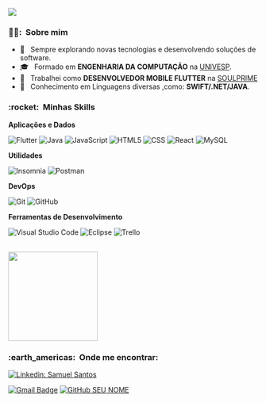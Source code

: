 
![](https://komarev.com/ghpvc/?username=mucasantos&color=006bed)

<h3> 👨‍🦱: &nbsp;Sobre mim </h3>

- 🤔 &nbsp; Sempre explorando novas tecnologias e desenvolvendo soluções de software.
- 🎓 &nbsp; Formado em **ENGENHARIA DA COMPUTAÇÃO** na <a href="https://univesp.br/">UNIVESP</a>.
- 💼 &nbsp; Trabalhei como **DESENVOLVEDOR MOBILE FLUTTER** na <a href="https://soulprime.io/">SOULPRIME</a>
- 🌱 &nbsp; Conhecimento em Linguagens diversas ,como: **SWIFT/.NET/JAVA**.

<h3> :rocket: &nbsp;Minhas Skills </h3>

**Aplicações e Dados**

  ![Flutter](https://img.shields.io/badge/-Flutter-333333?style=flat&logo=Flutter)
  ![Java](https://img.shields.io/badge/-Java-333333?style=flat&logo=Java&logoColor=007396)
  ![JavaScript](https://img.shields.io/badge/-JavaScript-333333?style=flat&logo=javascript)
  ![HTML5](https://img.shields.io/badge/-HTML5-333333?style=flat&logo=HTML5)
  ![CSS](https://img.shields.io/badge/-CSS-333333?style=flat&logo=CSS3&logoColor=1572B6)
  ![React](https://img.shields.io/badge/-React-333333?style=flat&logo=react)
  ![MySQL](https://img.shields.io/badge/-MySQL-333333?style=flat&logo=mysql)

**Utilidades**

  ![Insomnia](https://img.shields.io/badge/-Insomnia-333333?style=flat&logo=insomnia)
  ![Postman](https://img.shields.io/badge/-Postman-333333?style=flat&logo=postman)

**DevOps**

  ![Git](https://img.shields.io/badge/-Git-333333?style=flat&logo=git)
  ![GitHub](https://img.shields.io/badge/-GitHub-333333?style=flat&logo=github)

**Ferramentas de Desenvolvimento**

  ![Visual Studio Code](https://img.shields.io/badge/-Visual%20Studio%20Code-333333?style=flat&logo=visual-studio-code&logoColor=007ACC)
  ![Eclipse](https://img.shields.io/badge/-Eclipse-333333?style=flat&logo=eclipse-ide&logoColor=2C2255)
  ![Trello](https://img.shields.io/badge/-Trello-333333?style=flat&logo=trello&logoColor=007ACC)

<br/>

<a href="https://github.com/mucasantos">
  <img height="180em" src="https://github-readme-stats.vercel.app/api?username=mucasantos&theme=dracula&show_icons=true" />
</a>

<br/>
<h3> :earth_americas: &nbsp;Onde me encontrar: </h3> 

[![Linkedin: Samuel Santos](https://img.shields.io/badge/-SAMUELSANTOS-blue?style=flat-square&logo=Linkedin&logoColor=white&link=LINK-DO-SEU-LINKEDIN)](https://www.linkedin.com/in/samuel-santos-b9a98055/)

[![Gmail Badge](https://img.shields.io/badge/-mucasantos@gmail.com-006bed?style=flat-square&logo=Gmail&logoColor=white&link=mailto:mucasantos@gmail.com)](mailto:mucasantos@gmail.com)
[![GitHub SEU NOME]( https://img.shields.io/github/followers/mucasantos?label=follow&style=social)](https://github.com/mucasantos/mucasantos)

